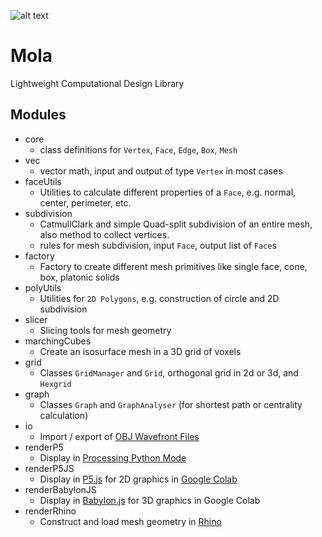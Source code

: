 ![alt text](https://docs.google.com/drawings/d/e/2PACX-1vRoP2HqMsB_c6zIruq1oqvYZ2b1jlXSe9mKGeDNs38SOBh-v853UQC3NQctYHhdvSRnFrP1ls7vr0uy/pub?w=198&h=287)

# Mola
Lightweight Computational Design Library

## Modules
- core
  - class definitions for `Vertex`, `Face`, `Edge`, `Box`, `Mesh`
- vec
  - vector math, input and output of type `Vertex` in most cases
- faceUtils
  - Utilities to calculate different properties of a `Face`, e.g. normal, center, perimeter, etc.
- subdivision
  - CatmullClark and simple Quad-split subdivision of an entire mesh, also method to collect vertices.
  - rules for mesh subdivision, input `Face`, output list of `Face`s
- factory
  - Factory to create different mesh primitives like single face, cone, box, platonic solids
- polyUtils
  - Utilities for `2D Polygons`, e.g. construction of circle and 2D subdivision
- slicer
  - Slicing tools for mesh geometry
- marchingCubes
  - Create an isosurface mesh in a 3D grid of voxels
- grid
  - Classes `GridManager` and `Grid`, orthogonal grid in 2d or 3d, and `Hexgrid`
- graph
  - Classes `Graph` and `GraphAnalyser` (for shortest path or centrality calculation)
- io
  - Import / export of [OBJ Wavefront Files](https://en.wikipedia.org/wiki/Wavefront_.obj_file)
- renderP5
  - Display in [Processing Python Mode](https://py.processing.org)
- renderP5JS
  - Display in [P5.js](http://p5js.org) for 2D graphics in [Google Colab](https://colab.research.google.com/notebooks/welcome.ipynb#recent=true)
- renderBabylonJS
  - Display in [Babylon.js](https://www.babylonjs.com) for 3D graphics in Google Colab
- renderRhino
  - Construct and load mesh geometry in [Rhino](https://www.rhino3d.com)
